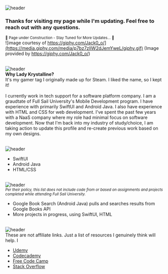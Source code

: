 <!--
**LadyKrystalline/LadyKrystalline** is a ✨ _special_ ✨ repository because its `README.md` (this file) appears on your GitHub profile.

Here are some ideas to get you started:

- 🔭 I’m currently working on ...
- 🌱 I’m currently learning ...
- 👯 I’m looking to collaborate on ...
- 🤔 I’m looking for help with ...
- 💬 Ask me about ...
- 📫 How to reach me: ...
- 😄 Pronouns: ...
- ⚡ Fun fact: ...
-->

<!-- Header/Subheaader elements from https://github.com/kyechan99/capsule-render/blob/master/README.md -->
![header](https://capsule-render.vercel.app/api?type=waving&color=0:B12CB7,100:8005C6&height=300&section=header&text=Hi,%20I'm%20Krystal!%20&fontSize=70&fontColor=FFFFFF&fontAlign=40&fontAlignY=30&desc=aka%20Lady%20Krystalline&descSize=30&descAlign=80&descAlignY=50)

### Thanks for visiting my page while I'm updating. Feel free to reach out with any questions.
<sub>:construction: Page under Construction - Stay Tuned for More Updates... :construction:</sub>
<br>
![image courtesy of https://giphy.com/Jack0_o/](https://media.giphy.com/media/p7bz7zIIW2dJemYweL/giphy.gif)
(Image provided by https://giphy.com/Jack0_o/)
<br><br>

<!-- Section: A Bit About Me (short bio) -->
![header](https://capsule-render.vercel.app/api?type=waving&color=0:B12CB7,100:8005C6&height=120&section=header&text=A%20Bit%20About%20Me&fontSize=36&fontColor=FFFFFF&fontAlignY=30)
<br>
**Why Lady Krystalline?**<br>
It's my gamer tag I originally made up for Steam. I liked the name, so I kept it!<br><br>
I currently work in tech support for a software platform company. I am a graudtate of Full Sail University's Mobile Development program. I have experience with primarily SwiftUI and Android Java. I also have experience with HTML and CSS for web development. I've spent the past few years with a NaaS company where my role had minimal focus on software development. Now that I'm back into my industry of study/choice, I am taking action to update this profile and re-create previous work based on my own designs. 
<br><br>

<!-- Section: Programming Languages I Know -->
![header](https://capsule-render.vercel.app/api?type=waving&color=0:B12CB7,100:8005C6&height=120&section=header&text=Programming%20Languages%20I%20Know&fontSize=36&fontColor=FFFFFF&fontAlignY=30)
- SwiftUI
- Android Java
- HTML/CSS
<br><br>

<!-- Section: Projects (current/upcoming) -->
![header](https://capsule-render.vercel.app/api?type=waving&color=0:B12CB7,100:8005C6&height=120&section=header&text=My%20Projects%20&fontSize=36&fontColor=FFFFFF&fontAlignY=30)
<br>
<sub>_Per their policy, this list does not include code from or based on assignments and projects completed while attending Full Sail University._</sub>
- Google Book Search (Android Java) pulls and searches results from Google Books API 
- More projects in progress, using SwiftUI, HTML
<br><br>

<!-- Section: Favorite Learning Resources (None are affiliate links.)-->
![header](https://capsule-render.vercel.app/api?type=waving&color=0:B12CB7,100:8005C6&height=120&section=header&text=Favorite%20Learning%20Resources&fontSize=36&fontColor=FFFFFF&fontAlignY=30)
<br>
These are not affiliate links. Just a list of resources I genuinely think will help. I
<br>
- [Udemy](https://www.udemy.com/)
- [Codecademy](https://codecademy.com)
- [Free Code Camp](https://www.freecodecamp.org/)
- [Stack Overflow](https://stackoverflow.com/)
